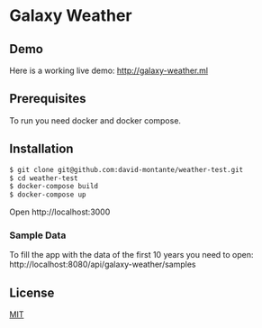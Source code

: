 # Galaxy Weather

## Demo

Here is a working live demo: http://galaxy-weather.ml

## Prerequisites

To run you need docker and docker compose.

## Installation

```bash
$ git clone git@github.com:david-montante/weather-test.git
$ cd weather-test
$ docker-compose build
$ docker-compose up
```

Open http://localhost:3000

### Sample Data

To fill the app with the data of the first 10 years you need to open: http://localhost:8080/api/galaxy-weather/samples

## License

[MIT](https://choosealicense.com/licenses/mit/)
